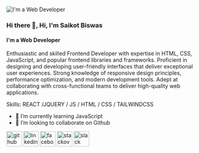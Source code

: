 ![I'm a Web Developer](https://media.licdn.com/dms/image/C4E16AQG2QrVKFmo-qQ/profile-displaybackgroundimage-shrink_350_1400/0/1655021322299?e=1704931200&v=beta&t=DmezIyiv0rjKh3ex81eK1vmCo6I5vLIbd2xeur7a6P8)

### Hi there 👋, Hi, I'm Saikot Biswas
#### I'm a Web Developer

Enthusiastic and skilled Frontend Developer with expertise in HTML, CSS, JavaScript, and popular frontend libraries and frameworks. Proficient in designing and developing user-friendly interfaces that deliver exceptional user experiences. Strong knowledge of responsive design principles, performance optimization, and modern development tools. Adept at collaborating with cross-functional teams to deliver high-quality web applications.

Skills: REACT /JQUERY / JS / HTML / CSS / TAILWINDCSS

- 🌱 I’m currently learning JavaScript 
- 👯 I’m looking to collaborate on Github 


[<img src='https://cdn.jsdelivr.net/npm/simple-icons@3.0.1/icons/github.svg' alt='github' height='40'>](https://github.com/https://github.com/saikot247)  [<img src='https://cdn.jsdelivr.net/npm/simple-icons@3.0.1/icons/linkedin.svg' alt='linkedin' height='40'>](https://www.linkedin.com/in/https://www.linkedin.com/in/saikot-biswas-0a9900204//)  [<img src='https://cdn.jsdelivr.net/npm/simple-icons@3.0.1/icons/facebook.svg' alt='facebook' height='40'>](https://www.facebook.com/https://www.facebook.com/profile.php?id=100006342391918)  [<img src='https://cdn.jsdelivr.net/npm/simple-icons@3.0.1/icons/stackoverflow.svg' alt='stackoverflow' height='40'>](https://stackoverflow.com/users/https://stackoverflow.com/users/22446747/saikot-biswas)  [<img src='https://cdn.jsdelivr.net/npm/simple-icons@3.0.1/icons/slack.svg' alt='slack' height='40'>](https://app.slack.com/client/T9FNUTEM6/D0529J5996H)  



